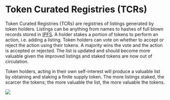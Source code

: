 # Token Curated Registries (TCRs)

Token Curated Registries (TCRs) are registries of listings generated by token holders. Listings can be anything from names to hashes of full blown records stored in [IPFS](built-on-ethereum/ipfs.md). A holder stakes a portion of tokens to perform an action, i.e. adding a listing. Token holders can vote on whether to accept or reject the action using their tokens. A majority wins the vote and the action is accepted or rejected. The list is updated and should become more valuable given the improved listings and staked tokens are now out of circulation.

Token holders, acting in their own self-interest will produce a valuable list by obtaining and staking a finite supply token. The more listings staked, the scarcer the tokens; the more valuable the list, the more valuable the tokens.

![](../../.gitbook/assets/tcr-diagram.png)
